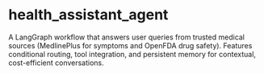 # health_assistant_agent
A LangGraph workflow that answers user queries from trusted medical sources (MedlinePlus for symptoms and OpenFDA drug safety). Features conditional routing, tool integration, and persistent memory for contextual, cost-efficient conversations.
